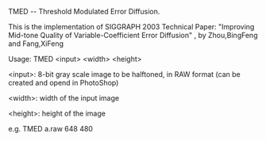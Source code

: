 TMED -- Threshold Modulated Error Diffusion. 

This is the implementation of SIGGRAPH 2003 Technical Paper:
"Improving Mid-tone Quality of Variable-Coefficient Error Diffusion" , by Zhou,BingFeng and Fang,XiFeng

Usage: TMED <input\> <width\> <height\>
 
<input\>: 8-bit gray scale image to be halftoned, in RAW format (can be created and opend in PhotoShop)

<width\>: width of the input image

<height\>: height of the image

e.g. TMED a.raw 648 480




